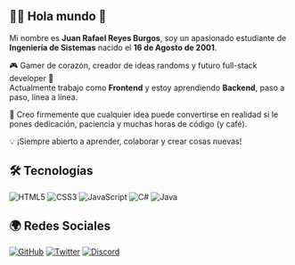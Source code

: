 
## 👨‍💻 Hola mundo 👋

Mi nombre es **Juan Rafael Reyes Burgos**, soy un apasionado estudiante de **Ingeniería de Sistemas** nacido el **16 de Agosto de 2001**.

🎮 Gamer de corazón, creador de ideas randoms y futuro full-stack developer 🚀  
Actualmente trabajo como **Frontend** y estoy aprendiendo **Backend**, paso a paso, línea a línea.

🧠 Creo firmemente que cualquier idea puede convertirse en realidad si le pones dedicación, paciencia y muchas horas de código (y café).

💡 ¡Siempre abierto a aprender, colaborar y crear cosas nuevas!

## 🛠️ Tecnologías

![HTML5](https://img.shields.io/badge/html5-%23E34F26.svg?style=for-the-badge&logo=html5&logoColor=white )
![CSS3](https://img.shields.io/badge/css3-%231572B6.svg?style=for-the-badge&logo=css3&logoColor=white )
![JavaScript](https://img.shields.io/badge/javascript-%23F7DF1E.svg?style=for-the-badge&logo=javascript&logoColor=black )
![C#](https://img.shields.io/badge/c%23-%23239120.svg?style=for-the-badge&logo=csharp&logoColor=white )
![Java](https://img.shields.io/badge/java-%23ED8B00.svg?style=for-the-badge&logo=openjdk&logoColor=white )

## 🌍 Redes Sociales

[![GitHub](https://img.shields.io/badge/GitHub-100000?style=for-the-badge&logo=github&logoColor=white )](https://github.com/RafaelReyes0816 )
[![Twitter](https://img.shields.io/badge/Twitter-1DA1F2?style=for-the-badge&logo=twitter&logoColor=white )](https://x.com/RafaelR10996376 )
[![Discord](https://img.shields.io/badge/Discord-5865F2?style=for-the-badge&logo=discord&logoColor=white )](https://discord.com/users/385871294316412940 )
